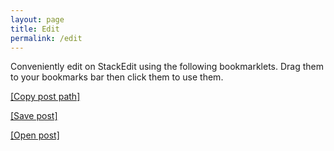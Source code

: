 ```yaml
---
layout: page
title: Edit
permalink: /edit
---
```

Conveniently edit on StackEdit using the following bookmarklets. Drag them to your bookmarks bar
then click them to use them.

<a href='javascript:function%20copyToClipboard%28t%29%7Bif%28window.clipboardData%26%26window.clipboardData.setData%29return%20clipboardData.setData%28%22Text%22%2Ct%29%3Bif%28document.queryCommandSupported%26%26document.queryCommandSupported%28%22copy%22%29%29%7Bvar%20o%3Ddocument.createElement%28%22textarea%22%29%3Bo.textContent%3Dt%2Co.style.position%3D%22fixed%22%2Cdocument.body.appendChild%28o%29%2Co.select%28%29%3Btry%7Breturn%20document.execCommand%28%22copy%22%29%7Dcatch%28t%29%7Breturn%20console.warn%28%22Copy%20to%20clipboard%20failed.%22%2Ct%29%2C%211%7Dfinally%7Bdocument.body.removeChild%28o%29%7D%7D%7Dlet%20url%3Dwindow.location.pathname%2Cpath%3Durl.match%28/%5C/blob%5C/master%5C/%28.%2A%29/%29%5B1%5D%3BcopyToClipboard%28path%29%3B'>[Copy post path]</a>

<a href='javascript:function%20clickSidebarButton%28t%29%7Bbuttons%3Ddocument.querySelectorAll%28%22.side-bar__inner%20.menu-entry__text%20%3E%20%2A%22%29%3Bfor%28let%20e%20of%20buttons%29if%28t.test%28e.innerHTML%29%29return%20e.click%28%29%2C%210%3Breturn%211%7Dfunction%20waitForElementToDisplay%28t%2Co%29%7Breturn%20new%20Promise%28function%28n%2Ci%29%7Bif%28e%3Ddocument.querySelector%28t%29%2Cconsole.log%28t%2Ce%29%2Cnull%21%3De%29return%20console.log%28%22resolve%22%29%2Cvoid%20n%28e%29%3BsetTimeout%28function%28%29%7BwaitForElementToDisplay%28t%2Co%29.then%28n%29.catch%28i%29%7D%2Co%29%7D%29%7Dfunction%20setRepoAndPath%28t%2Ce%29%7BrepoURL%3DwaitForElementToDisplay%28%22%5Berror%3DrepoUrl%5D%20input%22%2C50%29%2Cpath%3DwaitForElementToDisplay%28%22%5Berror%3Dpath%5D%20input%22%2C50%29%2CPromise.all%28%5BrepoURL%2Cpath%5D%29.then%28function%28o%29%7Burl%3Do%5B0%5D%2Cpath%3Do%5B1%5D%2Curl.value%3DrepoTextURL%2Cpath.value%3Dt%2Cmoved%3D%211%2Cpath.addEventListener%28%22click%22%2Cfunction%28%29%7Bmoved%7C%7C%28path.value%3Dt%2Cpath.focus%28%29%2Cpath.setSelectionRange%28e%2Ce%29%2Cmoved%3D%21moved%29%7D%29%7D%29%7Dif%28document.querySelector%28%22.navigation-bar__button--stackedit%22%29.click%28%29%2CclickSidebarButton%28/Synchronize/i%29%2CrepoTextURL%3D%22github.com/irvington-math-club/irvington-math-club.github.io%22%2CclickSidebarButton%28/Save%20on%20GitHub/i%29%29%7BsetRepoAndPath%28%22_posts/%22%2B%28new%20Date%29.toISOString%28%29.substring%280%2C10%29%2B%22-.md%22%2C18%29%7Delse%20clickSidebarButton%28/Add%20GitHub%20account/i%29%3B'>[Save post]</a>

<a href='javascript:function%20clickSidebarButton%28t%29%7Bbuttons%3Ddocument.querySelectorAll%28%22.side-bar__inner%20.menu-entry__text%20%3E%20%2A%22%29%3Bfor%28let%20e%20of%20buttons%29if%28t.test%28e.innerHTML%29%29return%20e.click%28%29%2C%210%3Breturn%211%7Dfunction%20waitForElementToDisplay%28t%2Co%29%7Breturn%20new%20Promise%28function%28n%2Ci%29%7Bif%28e%3Ddocument.querySelector%28t%29%2Cconsole.log%28t%2Ce%29%2Cnull%21%3De%29return%20console.log%28%22resolve%22%29%2Cvoid%20n%28e%29%3BsetTimeout%28function%28%29%7BwaitForElementToDisplay%28t%2Co%29.then%28n%29.catch%28i%29%7D%2Co%29%7D%29%7Dfunction%20setRepoAndPath%28t%2Ce%29%7BrepoURL%3DwaitForElementToDisplay%28%22%5Berror%3DrepoUrl%5D%20input%22%2C50%29%2Cpath%3DwaitForElementToDisplay%28%22%5Berror%3Dpath%5D%20input%22%2C50%29%2CPromise.all%28%5BrepoURL%2Cpath%5D%29.then%28function%28o%29%7Burl%3Do%5B0%5D%2Cpath%3Do%5B1%5D%2Curl.value%3DrepoTextURL%2Cpath.value%3Dt%2Cmoved%3D%211%2Cpath.addEventListener%28%22click%22%2Cfunction%28%29%7Bmoved%7C%7C%28path.value%3Dt%2Cpath.focus%28%29%2Cpath.setSelectionRange%28e%2Ce%29%2Cmoved%3D%21moved%29%7D%29%7D%29%7Ddocument.querySelector%28%22.navigation-bar__button--stackedit%22%29.click%28%29%2CclickSidebarButton%28/Synchronize/i%29%2CrepoTextURL%3D%22github.com/irvington-math-club/irvington-math-club.github.io%22%2CclickSidebarButton%28/Open%20from%20Github/i%29%3FsetRepoAndPath%28%22_posts/%22%2C7%29%3AclickSidebarButton%28/Add%20GitHub%20account/i%29%3B'>[Open post]</a>

